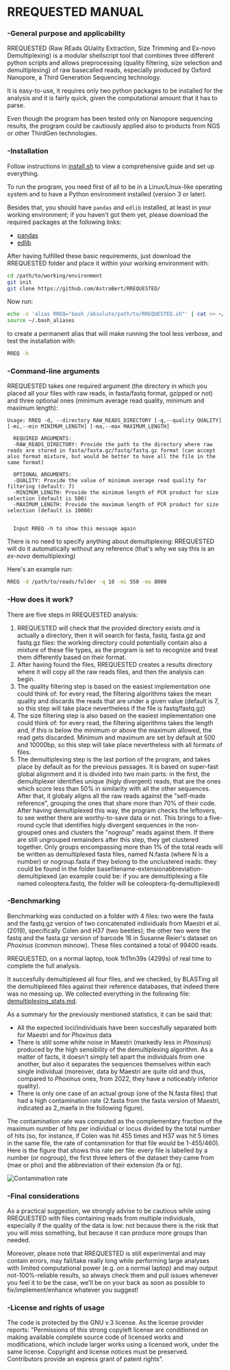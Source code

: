 #  RREQUESTED MANUAL #

### -General purpose and applicability

RREQUESTED (Raw REads QUality Extraction, Size Trimming and Ex-novo Demultiplexing) is a modular shellscript tool that combines three different python scripts and allows preprocessing (quality filtering, size selection and demultiplexing) of raw basecalled reads, especially produced by Oxford Nanopore, a Third Generation Sequencing technology.

It is easy-to-use, it requires only two python packages to be installed for the analysis and it is fairly quick, given the computational amount that it has to parse. 

Even though the program has been tested only on Nanopore sequencing results, the program could be cautiously applied also to products from NGS or other ThirdGen technologies. 


### -Installation 
Follow instructions in [install.sh](./scripts/install.sh) to view a comprehensive guide and set up everything.

To run the program, you need first of all to be in a Linux/Linux-like operating system and to have a Python environment installed (version 3 or later).

Besides that, you should have `pandas` and `edlib` installed, at least in your working environment; if you haven't got them yet, please download the required packages at the following links:
- [pandas](https://pandas.pydata.org/)
- [edlib](https://pypi.org/project/edlib/)

After having fulfilled these basic requirements, just download the RREQUESTED folder and place it within your working environment with:

```bash
cd /path/to/working/environment
git init
git clone https://github.com/AstraBert/RREQUESTED/
```

Now run:

```bash
echo -n 'alias RREQ="bash /absolute/path/to/RREQUESTED.sh"' | cat >> ~/.bash_aliases
source ~/.bash_aliases
```

to create a permanent alias that will make running the tool less verbose, and test the installation with:

```bash
RREQ -h
```

### -Command-line arguments
RREQUESTED takes one required argument (the directory in which you placed all your files with raw reads, in fasta/fastq format, gzipped or not) and three optional ones (minimum average read quality, minimum and maximum length): 

```
Usage: RREQ -d, --directory RAW_READS_DIRECTORY [-q,--quality QUALITY] [-mi,--min MINIMUM_LENGTH] [-ma,--max MAXIMUM_LENGTH]

  REQUIRED ARGUMENTS:
  -RAW_READS_DIRECTORY: Provide the path to the directory where raw reads are stored in fasta/fasta.gz/fastq/fastq.gz format (can accept also format mixture, but would be better to have all the file in the same format)

  OPTIONAL ARGUMENTS:
  -QUALITY: Provide the value of minimum average read quality for filtering (default: 7)
  -MINIMUM_LENGTH: Provide the minimum length of PCR product for size selection (default is 500)
  -MAXIMUM_LENGTH: Provide the maximum length of PCR product for size selection (default is 10000)

  
  Input RREQ -h to show this message again
```

There is no need to specify anything about demultiplexing: RREQUESTED will do it automatically without any reference (that's why we say this is an *ex-novo* demultiplexing)

Here's an example run:

```bash
RREQ -d /path/to/reads/folder -q 10 -mi 550 -ma 8000
```

### -How does it work? ###
There are five steps in RREQUESTED analysis:
1. RREQUESTED will check that the provided directory exists *and* is actually a directory, then it will search for fasta, fastq, fasta.gz and fastq.gz files: the working directory could potentially contain also a mixture of these file types, as the program is set to recognize and treat them differently based on their format.
2. After having found the files, RREQUESTED creates a results directory where it will copy all the raw reads files, and then the analysis can begin.
3. The quality filtering step is based on the easiest implementation one could think of: for every read, the filtering algorithms takes the mean quality and discards the reads that are under a given value (default is 7, so this step will take place nevertheless if the file is fastq/fastq.gz)
4. The size filtering step is also based on the easiest implementation one could think of: for every read, the filtering algorithms takes the length and, if this is below the minimum or above the maximum allowed, the read gets discarded. Minimum and maximum are set by default at 500 and 10000bp, so this step will take place nevertheless with all formats of files.
5. The demultiplexing step is the last portion of the program, and takes place by default as for the previous passages. It is based on super-fast global alignment and it is divided into two main parts: in the first, the demultiplexer identifies unique (higly divergent) reads, that are the ones which score less than 50% in similarity with all the other sequences. After that, it globaly aligns all the raw reads against the "self-made reference", grouping the ones that share more than 70% of their code. After having demultiplexed this way, the program checks the leftovers, to see wether there are worthy-to-save data or not. This brings to a five-round cycle that identifies higly divergent sequences in the non-grouped ones and clusters the "nogroup" reads against them. If there are still ungrouped remainders after this step, they get clustered together. Only groups encompassing more than 1% of the total reads will be written as demultiplexed fasta files, named N.fasta (where N is a number) or nogroup.fasta if they belong to the unclustered reads: they could be found in the folder basefilename-extensionabbreviation-demultiplexed (an example could be: if you are demultiplexing a file named coleoptera.fastq, the folder will be coleoptera-fq-demultiplexed)


### -Benchmarking 
Benchmarking was conducted on a folder with 4 files: two were the fasta and the fastq.gz version of two concatenated individuals from Maestri et al. (2019), specifically Colen and H37 (two beetles); the other two were the fastq and the fasta.gz version of barcode 16 in Susanne Reier's dataset on *Phoxinus* (common minnow). These files contained a total of 99400 reads. 

RREQUESTED, on a normal laptop, took 1h11m39s (4299s) of real time to complete the full analysis. 

It succesfully demultiplexed all four files, and we checked, by BLASTing all the demultiplexed files against their reference databases, that indeed there was no messing up. We collected everything in the following file: [demultiplexing_stats.md](./demultiplexing_stats.md). 

As a summary for the previously mentioned statistics, it can be said that:

- All the expected loci/individuals have been succesfully separated both for Maestri and for *Phoxinus* data
- There is still some white noise in Maestri (markedly less in *Phoxinus*) produced by the high sensibility of the demultiplexing algorithm. As a matter of facts, it doesn't simply tell apart the individuals from one another, but also it separates the sequences themselves within each single individual (moreover, data by Maestri are quite old and thus, compared to *Phoxinus* ones, from 2022, they have a noticeably inferior quality).
- There is only one case of an actual group (one of the N.fasta files) that had a high contamination rate (2.fasta from the fasta version of Maestri, indicated as 2_maefa in the following figure).

The contamination rate was computed as the complementary fraction of the maximum number of hits per individual or locus divided by the total number of hits (so, for instance, if Colen was hit 455 times and H37 was hit 5 times in the same file, the rate of contamination for that file would be 1-455/460). Here is the figure that shows this rate per file: every file is labelled by a number (or nogroup), the first three letters of the dataset they came from (mae or pho) and the abbreviation of their extension (fa or fq).

![Contamination rate](./contamination.png)


### -Final considerations ###
As a practical suggestion, we strongly advise to be cautious while using RREQUESTED with files containing reads from multiple individuals, especially if the quality of the data is low: not because there is the risk that you will miss something, but because it can produce more groups than needed.

Moreover, please note that RREQUESTED is still experimental and may contain errors, may fail/take really long while performing large analyses with limited computational power (e.g. on a normal laptop) and may output not-100%-reliable results, so always check them and pull issues whenever you feel it to be the case, we'll be on your back as soon as possible to fix/implement/enhance whatever you suggest!


### -License and rights of usage ###
The code is protected by the GNU v.3 license. As the license provider reports: "Permissions of this strong copyleft license are conditioned on making available complete source code of licensed works and modifications, which include larger works using a licensed work, under the same license. Copyright and license notices must be preserved. Contributors provide an express grant of patent rights".
